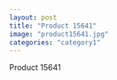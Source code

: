 ```yaml
---
layout: post
title: "Product 15641"
image: "product15641.jpg"
categories: "category1"
---
```

Product 15641
